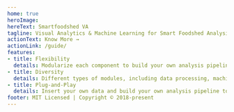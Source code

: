 ```yaml
---
home: true
heroImage: 
hereText: Smartfoodshed VA
tagline: Visual Analytics & Machine Learning for Smart Foodshed Analysis
actionText: Know More →
actionLink: /guide/
features:
- title: Flexibility
  details: Modularize each component to build your own analysis pipeline.  
- title: Diversity
  details: Different types of modules, including data processing, machine learning, and visual analytics.
- title: Plug-and-Play 
  details: Insert your own data and build your own analysis pipeline to play with it.  
footer: MIT Licensed | Copyright © 2018-present 
---
```

